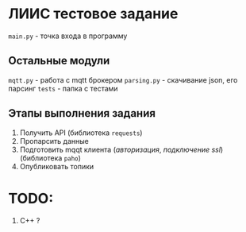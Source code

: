 # ЛИИС тестовое задание
`main.py` - точка входа в программу

## Остальные модули
`mqtt.py` - работа с mqtt брокером
`parsing.py` - скачивание json, его парсинг
`tests` - папка с тестами

## Этапы выполнения задания
1. Получить API (библиотека `requests`)
2. Пропарсить данные
3. Подготовить mqqt клиента (_авторизация_, _подключение ssl_) (библиотека `paho`)
4. Опубликовать топики 


# TODO:
1. C++ ?